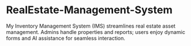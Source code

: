 # RealEstate-Management-System
My Inventory Management System (IMS) streamlines real estate asset management. Admins handle properties and reports; users enjoy dynamic forms and AI assistance for seamless interaction.
